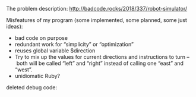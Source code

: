 The problem description: http://badcode.rocks/2018/337/robot-simulator/

Misfeatures of my program (some implemented, some planned, some just ideas):

- bad code on purpose
- redundant work for “simplicity” or “optimization”
- reuses global variable $direction
- Try to mix up the values for current directions and instructions to turn – both will be called “left” and “right” instead of calling one “east” and “west”.
- unidiomatic Ruby?



deleted debug code:


